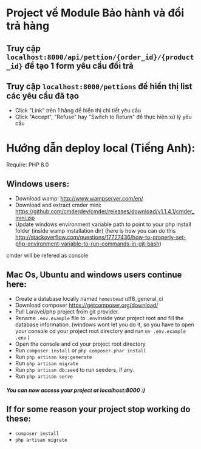 # Project về Module Bảo hành và đổi trả hàng
## Truy cập `localhost:8000/api/pettion/{order_id}/{product_id}` để tạo 1 form yêu cầu đổi trả
## Truy cập `localhost:8000/pettions` để hiển thị list các yêu cầu đã tạo
- Click "Link" trên 1 hàng để hiển thị chi tiết yêu cầu
- Click "Accept", "Refuse" hay "Switch to Return" để thực hiện xử lý yêu cầu

# Hướng dẫn deploy local (Tiếng Anh):
Require: PHP 8.0
## Windows users:
- Download wamp: http://www.wampserver.com/en/
- Download and extract cmder mini: https://github.com/cmderdev/cmder/releases/download/v1.1.4.1/cmder_mini.zip
- Update windows environment variable path to point to your php install folder (inside wamp installation dir) (here is how you can do this http://stackoverflow.com/questions/17727436/how-to-properly-set-php-environment-variable-to-run-commands-in-git-bash)
 

cmder will be refered as console

## Mac Os, Ubuntu and windows users continue here:
- Create a database locally named `homestead` utf8_general_ci 
- Download composer https://getcomposer.org/download/
- Pull Laravel/php project from git provider.
- Rename `.env.example` file to `.env`inside your project root and fill the database information.
  (windows wont let you do it, so you have to open your console cd your project root directory and run `mv .env.example .env` )
- Open the console and cd your project root directory
- Run `composer install` or ```php composer.phar install```
- Run `php artisan key:generate` 
- Run `php artisan migrate`
- Run `php artisan db:seed` to run seeders, if any.
- Run `php artisan serve`

##### You can now access your project at localhost:8000 :)

## If for some reason your project stop working do these:
- `composer install`
- `php artisan migrate`

